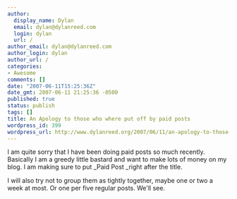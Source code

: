 ```yaml
---
author:
  display_name: Dylan
  email: dylan@dylanreed.com
  login: dylan
  url: /
author_email: dylan@dylanreed.com
author_login: dylan
author_url: /
categories:
- Awesome
comments: []
date: "2007-06-11T15:25:36Z"
date_gmt: 2007-06-11 21:25:36 -0500
published: true
status: publish
tags: []
title: An Apology to those who where put off by paid posts
wordpress_id: 399
wordpress_url: http://www.dylanreed.org/2007/06/11/an-apology-to-those-who-where-put-off-by-paid-posts/
---
```


I am quite sorry that I have been doing paid posts so much recently. Basically I am a greedy little bastard and want to make lots of money on my blog. I am making sure to put _Paid Post _right after the title.

I will also try not to group them as tightly together, maybe one or two a week at most. Or one per five regular posts. We'll see.
